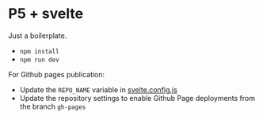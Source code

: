 # P5 + svelte

Just a boilerplate.

- `npm install`
- `npm run dev`

For Github pages publication:

- Update the `REPO_NAME` variable in [svelte.config.js](./svelte.config.js)
- Update the repository settings to enable Github Page deployments from the branch `gh-pages`
